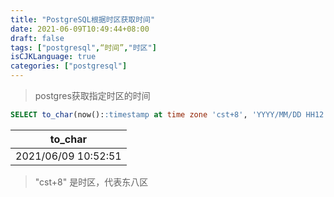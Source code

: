 ```yaml
---
title: "PostgreSQL根据时区获取时间"
date: 2021-06-09T10:49:44+08:00
draft: false
tags: ["postgresql",“时间”,"时区"]
isCJKLanguage: true
categories: ["postgresql"]
---
```


> postgres获取指定时区的时间

```sql
SELECT to_char(now()::timestamp at time zone 'cst+8', 'YYYY/MM/DD HH12:MI:SS')
```

| to_char             |
| ------------------- |
| 2021/06/09 10:52:51 |

> "cst+8" 是时区，代表东八区
